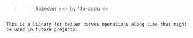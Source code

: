 >> libbezier <<~
>> by fde-capu <<
~~~~~~~~~~~~~~~~~

This is a library for bezier curves operations along time that might be used in future projects.

